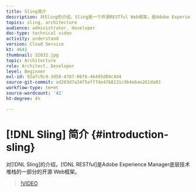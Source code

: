 ```yaml
---
title: Sling简介
description: 对Sling的介绍，Sling是一个开源RESTful Web框架，是Adobe Experience Manager底层技术堆栈的一部分。
topics: sling, architecture
audience: administrator, developer
doc-type: technical video
activity: understand
version: Cloud Service
kt: 4641
thumbnail: 32032.jpg
topic: Architecture
role: Architect, Developer
level: Beginner
exl-id: 92afc9c4-3d58-4787-86f6-46495d89c4d4
source-git-commit: ad203d7a34f5eff7de4768131c9b4ebae261da93
workflow-type: tm+mt
source-wordcount: '41'
ht-degree: 4%

---
```


# [!DNL Sling] 简介 {#introduction-sling}

对[!DNL Sling]的介绍，[!DNL RESTful]是Adobe Experience Manager底层技术堆栈的一部分的开源 Web框架。

>[!VIDEO](https://video.tv.adobe.com/v/32032/?quality=12&learn=on)
